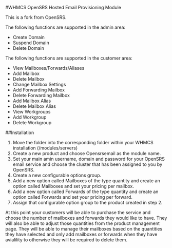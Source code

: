 #WHMCS OpenSRS Hosted Email Provisioning Module

This is a fork from OpenSRS.

The following functions are supported in the admin area:

- Create Domain
- Suspend Domain
- Delete Domain

The following functions are supported in the customer area:

- View Mailboxes/Forwards/Aliases
- Add Mailbox
- Delete Mailbox
- Change Mailbox Settings
- Add Forwarding Mailbox
- Delete Forwarding Mailbox
- Add Mailbox Alias
- Delete Mailbox Alias
- View Workgroups
- Add Workgroup
- Delete Workgroup

##Installation

1. Move the folder into the corresponding folder within your WHMCS installation (/modules/servers)
2. Create a new product and choose Opensrsemail as the module name.
3. Set your main amin username, domain and password for your OpenSRS email service and choose the cluster that has been assigned to you by OpenSRS.
4. Create a new configurable options group.
5. Add a new option called Mailboxes of the type quantity and create an option called Mailboxes and set your pricing per mailbox.
6. Add a new option called Forwards of the type quantity and create an option called Forwards and set your pricing per forward.
7. Assign that configurable option group to the product created in step 2.

At this point your customers will be able to purchase the service and choose the number of mailboxes and forwards they would like to have.  They will also be able to adjust those quantities from the product management page.  They will be able to manage their mailboxes based on the quantities they have selected and only add mailboxes or forwards when they have avialility to otherwise they will be required to delete them.
